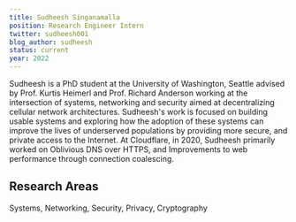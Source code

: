 ```yaml
---
title: Sudheesh Singanamalla
position: Research Engineer Intern
twitter: sudheesh001
blog_author: sudheesh
status: current
year: 2022
---
```


Sudheesh is a PhD student at the University of Washington, Seattle advised by Prof. Kurtis Heimerl and Prof. Richard Anderson working at the intersection of systems, networking and security aimed at decentralizing cellular network architectures. Sudheesh's work is focused on building usable systems and exploring how the adoption of these systems can improve the lives of underserved populations by providing more secure, and private access to the Internet. At Cloudflare, in 2020, Sudheesh primarily worked on Oblivious DNS over HTTPS, and Improvements to web performance through connection coalescing.

## Research Areas 
Systems, Networking, Security, Privacy, Cryptography
